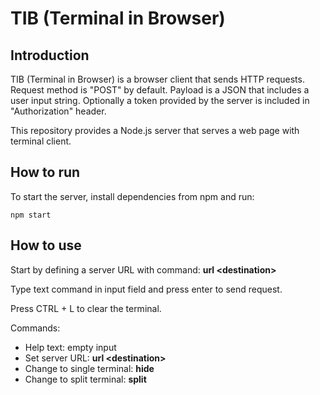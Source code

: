 # TIB (Terminal in Browser)

## Introduction

TIB (Terminal in Browser) is a browser client that sends HTTP requests.
Request method is "POST" by default.
Payload is a JSON that includes a user input string.
Optionally a token provided by the server is included in "Authorization" header.

This repository provides a Node.js server that serves a web page with terminal client.

## How to run

To start the server, install dependencies from npm and run:
```
npm start
```

## How to use

Start by defining a server URL with command: **url \<destination\>**

Type text command in input field and press enter to send request.

Press CTRL + L to clear the terminal.

Commands:
- Help text: empty input
- Set server URL: **url \<destination\>**
- Change to single terminal: **hide**
- Change to split terminal: **split**
